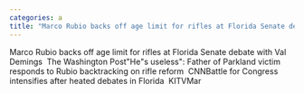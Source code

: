 ```yaml
---
categories: a
title: "Marco Rubio backs off age limit for rifles at Florida Senate debate with Val Demings  The Washington Post"
---
```

Marco Rubio backs off age limit for rifles at Florida Senate debate with Val Demings&nbsp;&nbsp;The Washington Post"He"s useless": Father of Parkland victim responds to Rubio backtracking on rifle reform&nbsp;&nbsp;CNNBattle for Congress intensifies after heated debates in Florida&nbsp;&nbsp;KITVMar